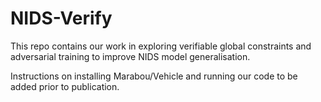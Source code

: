 # NIDS-Verify

This repo contains our work in exploring verifiable global constraints and adversarial training to improve NIDS model generalisation.

Instructions on installing Marabou/Vehicle and running our code to be added prior to publication.
